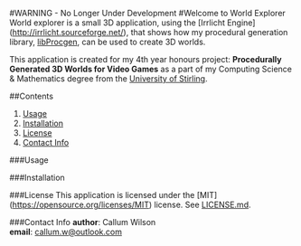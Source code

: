 #WARNING - No Longer Under Development
#Welcome to World Explorer
World explorer is a small 3D application, using the [Irrlicht Engine]
(http://irrlicht.sourceforge.net/), that shows how my procedural generation
library, [libProcgen](https://github.com/callumW/libProcgen), can be used to
create 3D worlds.

This application is created for my 4th year honours project: **Procedurally
Generated 3D Worlds for Video Games** as a part of my Computing Science &
Mathematics degree from the [University of Stirling](http://www.stir.ac.uk).

##Contents
1. [Usage](#usage)
2. [Installation](#installation)
3. [License](#license)
4. [Contact Info](#contact-info)

###Usage

###Installation

###License
This application is licensed under the [MIT]
(https://opensource.org/licenses/MIT) license. See [LICENSE.md](LICENSE.md).

###Contact Info
**author**: Callum Wilson  
**email**: callum.w@outlook.com

